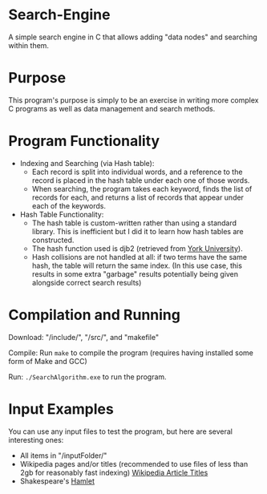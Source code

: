 # Search-Engine
A simple search engine in C that allows adding "data nodes" and searching within them.

# Purpose
This program's purpose is simply to be an exercise in writing more complex C programs as well as data management and search methods.

# Program Functionality
- Indexing and Searching (via Hash table):
  * Each record is split into individual words, and a reference to the record is placed in the hash table under each one of those words.
  * When searching, the program takes each keyword, finds the list of records for each, and returns a list of records that appear under each of the keywords.
- Hash Table Functionality:
  * The hash table is custom-written rather than using a standard library. This is inefficient but I did it to learn how hash tables are constructed.
  * The hash function used is djb2 (retrieved from [York University](http://www.cse.yorku.ca/~oz/hash.html)).
  * Hash collisions are not handled at all: if two terms have the same hash, the table will return the same index. (In this use case, this results in some extra "garbage" results potentially being given alongside correct search results)
 
# Compilation and Running
Download: "/include/", "/src/", and "makefile"

Compile: Run `make` to compile the program (requires having installed some form of Make and GCC)

Run: `./SearchAlgorithm.exe` to run the program.

# Input Examples
You can use any input files to test the program, but here are several interesting ones:
- All items in "/inputFolder/"
- Wikipedia pages and/or titles (recommended to use files of less than 2gb for reasonably fast indexing) [Wikipedia Article Titles](https://meta.wikimedia.org/wiki/Data_dump_torrents#Meta)
- Shakespeare's [Hamlet](http://shakespeare.mit.edu/hamlet/full.html)
